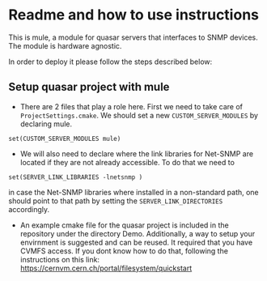 # Readme and how to use instructions

This is mule, a module for quasar servers that interfaces to SNMP devices.
The module is hardware agnostic.

In order to deploy it please follow the steps described below:

## Setup quasar project with mule

* There are 2 files that play a role here. First we need to take care of ```ProjectSettings.cmake```. We should set a new ```CUSTOM_SERVER_MODULES``` by declaring mule.

```
set(CUSTOM_SERVER_MODULES mule)
```

* We will also need to declare where the link libraries for Net-SNMP are located if they are not already accessible. To do that we need to

```
set(SERVER_LINK_LIBRARIES -lnetsnmp )
```

in case the Net-SNMP libraries where installed in a non-standard path, one should point to that path by setting the ```SERVER_LINK_DIRECTORIES``` accordingly.

* An example cmake file for the quasar project is included in the repository under the directory Demo. Additionally, a way to setup your envirnment is suggested and can be reused. It required that you have CVMFS access. If you dont know how to do that, following the instructions on this link: https://cernvm.cern.ch/portal/filesystem/quickstart



